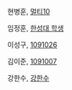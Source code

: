 
<!--- 
(이름,  github URL)
예제 : 
김남윤, [한성대 교수] (https://github.com/stelladream/studentCVs.git)

홍길동, [멋쟁이](https://github.com/stelladream/studentCVs.git)

--->
현병훈, [멀티10](https://github.com/emailtenid/record.git)

임정훈, [한성대 학생](https://github.com/JungHoonHyo/studentCVs.git)

이성구, [1091026](https://github.com/koo8787/testGit.wiki.git)

김이준, [1091007](https://github.com/YiJunKim/myinfo.git)

강한수, [강한수](https://github.com/wwsefd123/info.git)
